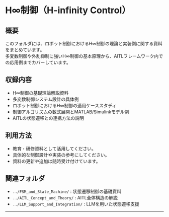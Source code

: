 # H∞制御（H-infinity Control）

## 概要
このフォルダには、ロボット制御におけるH∞制御の理論と実装例に関する資料をまとめています。  
多変数制御や外乱抑制に強いH∞制御の基本原理から、AITLフレームワーク内での応用例までカバーしています。

## 収録内容
- H∞制御の基礎理論解説資料
- 多変数制御システム設計の具体例
- ロボット制御におけるH∞制御の適用ケーススタディ
- 制御アルゴリズムの数式展開とMATLAB/Simulinkモデル例
- AITLの状態遷移との連携方法の説明

## 利用方法
- 教育・研修資料として活用してください。
- 具体的な制御設計や実装の参考にしてください。
- 資料の更新や追加は随時受け付けています。

## 関連フォルダ
- `../FSM_and_State_Machine/` : 状態遷移制御の基礎資料
- `../AITL_Concept_and_Theory/` : AITL全体構造の解説
- `../LLM_Support_and_Integration/` : LLMを用いた状態遷移支援

---
